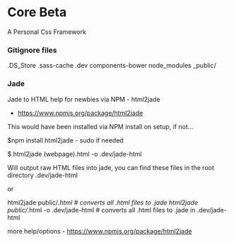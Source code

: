 Core Beta
====

A Personal Css Framework

### Gitignore files

.DS_Store
.sass-cache
.dev
components-bower
node_modules
_public/



### Jade

Jade to HTML help for newbies via NPM - html2jade
- https://www.npmjs.org/package/html2jade

This would have been installed via NPM install on setup,
if not...

$npm install html2jade - sudo if needed

$ html2jade (webpage).html -o .dev/jade-html

Will output raw HTML files into jade, you can find these files
in the root directory .dev/jade-html

or 

html2jade public/*.html  # converts all .html files to .jade
html2jade public/*.html -o .dev/jade-html # converts all .html files to .jade in .dev/jade-html

more help/options - https://www.npmjs.org/package/html2jade